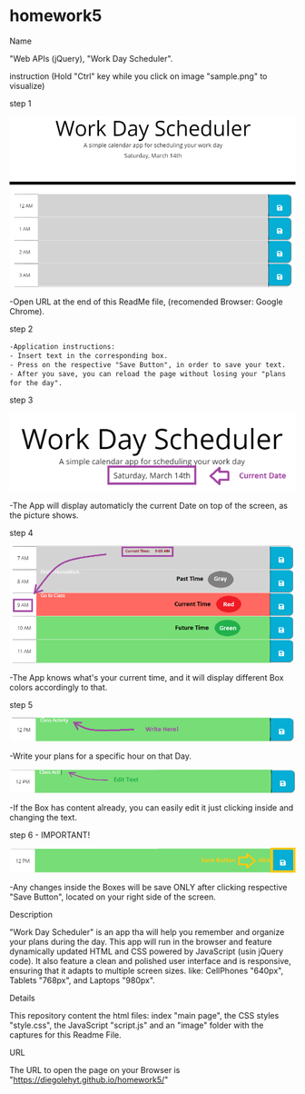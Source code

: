 # homework5
Name

"Web APIs (jQuery), "Work Day Scheduler".


instruction 
(Hold "Ctrl" key while you click on image "sample.png" to visualize)

  step 1

  ![Main Page](images/1.png)

  -Open URL at the end of this ReadMe file, (recomended Browser: Google Chrome).

  step 2

    -Application instructions:
    - Insert text in the corresponding box.
    - Press on the respective "Save Button", in order to save your text.
    - After you save, you can reload the page without losing your "plans for the day".

  step 3

  ![Display](images/2.png)

  -The App will display automaticly the current Date on top of the screen, as the picture shows.

  step 4

  ![Time colors](images/3.png)

  -The App knows what's your current time, and it will display different Box colors accordingly to that.

  step 5

  ![Write plan](images/4.png)

  -Write your plans for a specific hour on that Day.

  ![edit box](images/5.png)

  -If the Box has content already, you can easily edit it just clicking inside and changing the text.

  step 6 - IMPORTANT!

  ![Save Button](images/6.png)

  -Any changes inside the Boxes will be save ONLY after clicking respective "Save Button", located on your right side of the screen.

  

Description

"Work Day Scheduler" is an app tha will help you remember and organize your plans during the day. This app will run in the browser and feature dynamically updated HTML and CSS powered by JavaScript (usin jQuery code). It also feature a clean and polished user interface and is responsive, ensuring that it adapts to multiple screen sizes.
like: CellPhones "640px", Tablets "768px", and Laptops "980px".


Details

This repository content the html files: index "main page", the CSS styles "style.css", the JavaScript "script.js" and an "image" folder with the captures for this Readme File.


URL 

The URL to open the page on your Browser is "https://diegolehyt.github.io/homework5/"